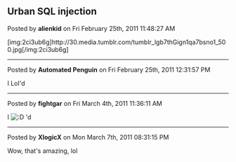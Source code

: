 ## Urban SQL injection
Posted by **alienkid** on Fri February 25th, 2011 11:48:27 AM

[img:2ci3ub6g]http&#58;//30&#46;media&#46;tumblr&#46;com/tumblr_lgb7thGign1qa7bsno1_500&#46;jpg[/img:2ci3ub6g]

--------------------------------------------------------------------------------

Posted by **Automated Penguin** on Fri February 25th, 2011 12:31:57 PM

I Lol'd

--------------------------------------------------------------------------------

Posted by **fightgar** on Fri March 4th, 2011 11:36:11 AM

I  <!-- s:D --><img src="{SMILIES_PATH}/icon_e_biggrin.gif" alt=":D" title="Very Happy" /><!-- s:D --> 'd

--------------------------------------------------------------------------------

Posted by **XlogicX** on Mon March 7th, 2011 08:31:15 PM

Wow, that's amazing, lol
